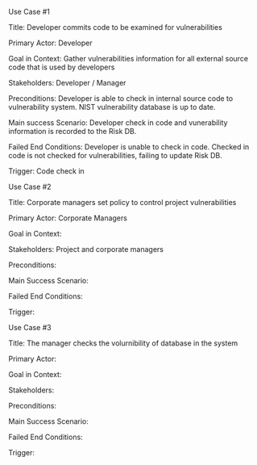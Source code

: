 Use Case #1

Title: Developer commits code to be examined for vulnerabilities

Primary Actor: Developer

Goal in Context: Gather vulnerabilities information for all external source code that is used by developers

Stakeholders: Developer / Manager

Preconditions: Developer is able to check in internal source code to vulnerability system. NIST vulnerability database is up to date.

Main success Scenario: Developer check in code and vunerability information is recorded to the Risk DB.

Failed End Conditions: Developer is unable to check in code. Checked in code is not checked for vulnerabilities, failing to update Risk DB.

Trigger: Code check in


Use Case #2

Title: Corporate managers set policy to control project vulnerabilities 

Primary Actor: Corporate Managers

Goal in Context:

Stakeholders: Project and corporate managers

Preconditions:

Main Success Scenario:

Failed End Conditions:

Trigger:


Use Case #3

Title: The manager checks the volurnibility of database in the system

Primary Actor:

Goal in Context:

Stakeholders:

Preconditions:

Main Success Scenario:

Failed End Conditions:

Trigger:
